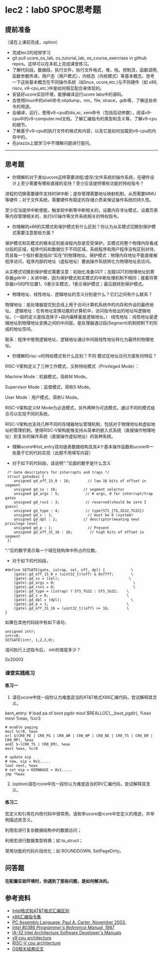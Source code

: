 # lec2：lab0 SPOC思考题

## **提前准备**
（请在上课前完成，option）

- 完成lec2的视频学习
- git pull ucore_os_lab, os_tutorial_lab, os_course_exercises  in github repos。这样可以在本机上完成课堂练习。
- 了解代码段，数据段，执行文件，执行文件格式，堆，栈，控制流，函数调用,函数参数传递，用户态（用户模式），内核态（内核模式）等基本概念。思考一下这些基本概念在不同操作系统（如linux, ucore,etc.)与不同硬件（如 x86, riscv, v9-cpu,etc.)中是如何相互配合来体现的。
- 安装好ucore实验环境，能够编译运行ucore labs中的源码。
- 会使用linux中的shell命令:objdump，nm，file, strace，gdb等，了解这些命令的用途。
- 会编译，运行，使用v9-cpu的dis,xc, xem命令（包括启动参数），阅读v9-cpu中的v9\-computer.md文档，了解汇编指令的类型和含义等，了解v9-cpu的细节。
- 了解基于v9-cpu的执行文件的格式和内容，以及它是如何加载到v9-cpu的内存中的。
- 在piazza上就学习中不理解问题进行提问。

---

## 思考题

- 你理解的对于类似ucore这样需要进程/虚存/文件系统的操作系统，在硬件设计上至少需要有哪些直接的支持？至少应该提供哪些功能的特权指令？

进程的切换需要硬件支持时钟中断；虚存管理需要地址映射机制，从而需要MMU等硬件；对于文件系统，需要硬件有稳定的存储介质来保证操作系统的持久性。 

至少应当提供中断使能，触发软中断等中断相关的，设置内存寻址模式，设置页表等内存管理相关的，执行I/O操作等文件系统相关的特权指令。


- 你理解的x86的实模式和保护模式有什么区别？你认为从实模式切换到保护模式需要注意那些方面？

保护模式和实模式的根本区别是进程内存是否受保护。实模式将整个物理内存看成分段的区域，程序代码和数据位于不同区域，系统程序和用户程序没有区别对待，而且每一个指针都是指向“实在”的物理地址。保护模式：物理内存地址不能直接被程序访问，程序内部的地址（虚拟地址）要由操作系统转化为物理地址去访问。

从实模式切换到保护模式需要注意：初始化准备GDT；加载GDT的物理地址到寄存器gdtr中；关闭中断，因为保护模式和实模式的中断处理机制不相同；接着将寄存器cr0的PE位置1，0表示实模式，1表示保护模式；最后跳转到保护模式。

- 物理地址、线性地址、逻辑地址的含义分别是什么？它们之间有什么联系？

物理地址：是处理器提交到总线上用于访问计算机系统中的内存和外设的最终地址。
逻辑地址：在有地址变换功能的计算机中，访问指令给出的地址叫逻辑地址。（一般的定义是段选择子+段内偏移量是逻辑地址。）
线性地址：线性地址是逻辑地址到物理地址变换之间的中间层，是处理器通过段(Segment)机制控制下的形成的地址空间。

联系：程序中使用逻辑地址，逻辑地址通过中间层线性地址转化为最终的物理地址。

- 你理解的risc-v的特权模式有什么区别？不同 模式在地址访问方面有何特征？

RISC-V架构定义了三种工作模式，又称特权模式（Privileged Mode）：

Machine Mode：机器模式，简称M Mode。

Supervisor Mode：监督模式，简称S Mode。

User Mode：用户模式，简称U Mode。

RISC-V架构定义M Mode为必选模式，另外两种为可选模式。通过不同的模式组合可以实现不同的系统。

RISC-V架构也支持几种不同的存储器地址管理机制，包括对于物理地址和虚拟地址的管理机制，使得RISC-V架构能够支持从简单的嵌入式系统（直接操作物理地址）到复杂的操作系统（直接操作虚拟地址）的各种系统。


- 理解ucore中list_entry双向链表数据结构及其4个基本操作函数和ucore中一些基于它的代码实现（此题不用填写内容）

- 对于如下的代码段，请说明":"后面的数字是什么含义
```
 /* Gate descriptors for interrupts and traps */
 struct gatedesc {
    unsigned gd_off_15_0 : 16;        // low 16 bits of offset in segment
    unsigned gd_ss : 16;            // segment selector
    unsigned gd_args : 5;            // # args, 0 for interrupt/trap gates
    unsigned gd_rsv1 : 3;            // reserved(should be zero I guess)
    unsigned gd_type : 4;            // type(STS_{TG,IG32,TG32})
    unsigned gd_s : 1;                // must be 0 (system)
    unsigned gd_dpl : 2;            // descriptor(meaning new) privilege level
    unsigned gd_p : 1;                // Present
    unsigned gd_off_31_16 : 16;        // high bits of offset in segment
 };
```
“:”后的数字表示每一个域在结构体中所占的位数。

- 对于如下的代码段，

```
#define SETGATE(gate, istrap, sel, off, dpl) {            \
    (gate).gd_off_15_0 = (uint32_t)(off) & 0xffff;        \
    (gate).gd_ss = (sel);                                \
    (gate).gd_args = 0;                                    \
    (gate).gd_rsv1 = 0;                                    \
    (gate).gd_type = (istrap) ? STS_TG32 : STS_IG32;    \
    (gate).gd_s = 0;                                    \
    (gate).gd_dpl = (dpl);                                \
    (gate).gd_p = 1;                                    \
    (gate).gd_off_31_16 = (uint32_t)(off) >> 16;        \
}
```
如果在其他代码段中有如下语句，
```
unsigned intr;
intr=8;
SETGATE(intr, 1,2,3,0);
```
请问执行上述指令后， intr的值是多少？

0x20003

### 课堂实践练习

#### 练习一

1. 请在ucore中找一段你认为难度适当的AT&T格式X86汇编代码，尝试解释其含义。

kern_entry:
    # load pa of boot pgdir 
    movl $REALLOC(__boot_pgdir), %eax
    movl %eax, %cr3

    # enable paging
    movl %cr0, %eax
    orl $(CR0_PE | CR0_PG | CR0_AM | CR0_WP | CR0_NE | CR0_TS | CR0_EM | CR0_MP), %eax
    andl $~(CR0_TS | CR0_EM), %eax
    movl %eax, %cr0

    # update eip
    # now, eip = 0x1.....
    leal next, %eax
    # set eip = KERNBASE + 0x1.....
    jmp *%eax

2. (option)请在rcore中找一段你认为难度适当的RV汇编代码，尝试解释其含义。

#### 练习二

宏定义和引用在内核代码中很常用。请枚举ucore或rcore中宏定义的用途，并举例描述其含义。

利用宏进行复杂数据结构中的数据访问；

利用宏进行数据类型转换；如 to_struct；

常用功能的代码片段优化；如 ROUNDDOWN, SetPageDirty。


## 问答题

#### 在配置实验环境时，你遇到了那些问题，是如何解决的。

## 参考资料
 - [Intel格式和AT&T格式汇编区别](http://www.cnblogs.com/hdk1993/p/4820353.html)
 - [x86汇编指令集  ](http://hiyyp1234.blog.163.com/blog/static/67786373200981811422948/)
 - [PC Assembly Language, Paul A. Carter, November 2003.](https://pdos.csail.mit.edu/6.828/2016/readings/pcasm-book.pdf)
 - [*Intel 80386 Programmer's Reference Manual*, 1987](https://pdos.csail.mit.edu/6.828/2016/readings/i386/toc.htm)
 - [IA-32 Intel Architecture Software Developer's Manuals](http://www.intel.com/content/www/us/en/processors/architectures-software-developer-manuals.html)
 - [v9 cpu architecture](https://github.com/chyyuu/os_tutorial_lab/blob/master/v9_computer/docs/v9_computer.md)
 - [RISC-V cpu architecture](http://www.riscvbook.com/chinese/)
 - [OS相关经典论文](https://github.com/chyyuu/aos_course_info/blob/master/readinglist.md)
